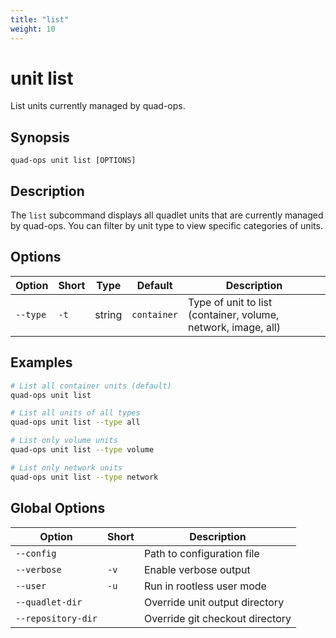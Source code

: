 ```yaml
---
title: "list"
weight: 10
---
```


# unit list

List units currently managed by quad-ops.

## Synopsis

```
quad-ops unit list [OPTIONS]
```

## Description

The `list` subcommand displays all quadlet units that are currently managed by quad-ops. You can filter by unit type to view specific categories of units.

## Options

| Option | Short | Type | Default | Description |
|--------|-------|------|---------|-------------|
| `--type` | `-t` | string | `container` | Type of unit to list (container, volume, network, image, all) |

## Examples

```bash
# List all container units (default)
quad-ops unit list

# List all units of all types
quad-ops unit list --type all

# List only volume units
quad-ops unit list --type volume

# List only network units
quad-ops unit list --type network
```

## Global Options

| Option | Short | Description |
|--------|-------|-------------|
| `--config` | | Path to configuration file |
| `--verbose` | `-v` | Enable verbose output |
| `--user` | `-u` | Run in rootless user mode |
| `--quadlet-dir` | | Override unit output directory |
| `--repository-dir` | | Override git checkout directory |

